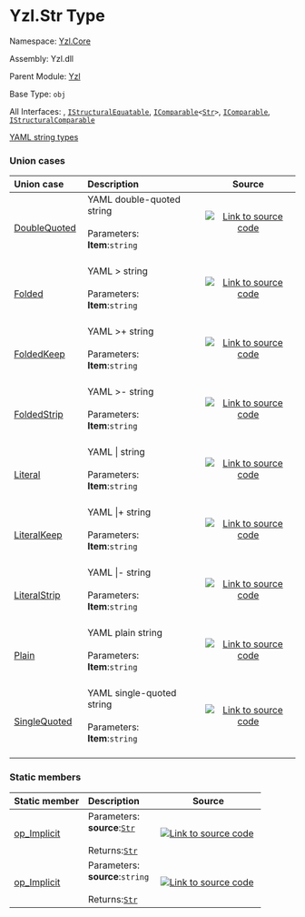 # Yzl.Str Type

Namespace: [Yzl.Core](https://queil.github.io/yzl/reference/yzl-core)

Assembly: Yzl.dll

Parent Module: [Yzl](https://queil.github.io/yzl/reference/yzl-core-yzl)

Base Type: <code>obj</code>

All Interfaces: , <code><a href="https://docs.microsoft.com/dotnet/api/system.collections.istructuralequatable">IStructuralEquatable</a></code>, <code><span><a href="https://docs.microsoft.com/dotnet/api/system.icomparable-1">IComparable</a>&lt;<a href="https://queil.github.io/yzl/reference/yzl-core-yzl-str">Str</a>&gt;</span></code>, <code><a href="https://docs.microsoft.com/dotnet/api/system.icomparable">IComparable</a></code>, <code><a href="https://docs.microsoft.com/dotnet/api/system.collections.istructuralcomparable">IStructuralComparable</a></code>

[YAML string types](https://yaml-multiline.info/)

### Union cases

Union case | Description | Source
:--- | :--- | :---:
[DoubleQuoted](#DoubleQuoted)&nbsp; | YAML double-quoted string<br />&nbsp;<br />Parameters: &nbsp;<br />**Item**:<code>string</code>&nbsp;<br />&nbsp;&nbsp; | [![Link to source code](https://queil.github.io/yzl/content/img/github.png)](https://github.com/queil/yzl/tree/master/src/Yzl.fs#L23-23)&nbsp;
[Folded](#Folded)&nbsp; | YAML > string<br />&nbsp;<br />Parameters: &nbsp;<br />**Item**:<code>string</code>&nbsp;<br />&nbsp;&nbsp; | [![Link to source code](https://queil.github.io/yzl/content/img/github.png)](https://github.com/queil/yzl/tree/master/src/Yzl.fs#L25-25)&nbsp;
[FoldedKeep](#FoldedKeep)&nbsp; | YAML >+ string<br />&nbsp;<br />Parameters: &nbsp;<br />**Item**:<code>string</code>&nbsp;<br />&nbsp;&nbsp; | [![Link to source code](https://queil.github.io/yzl/content/img/github.png)](https://github.com/queil/yzl/tree/master/src/Yzl.fs#L29-29)&nbsp;
[FoldedStrip](#FoldedStrip)&nbsp; | YAML >- string<br />&nbsp;<br />Parameters: &nbsp;<br />**Item**:<code>string</code>&nbsp;<br />&nbsp;&nbsp; | [![Link to source code](https://queil.github.io/yzl/content/img/github.png)](https://github.com/queil/yzl/tree/master/src/Yzl.fs#L27-27)&nbsp;
[Literal](#Literal)&nbsp; | YAML &#124; string<br />&nbsp;<br />Parameters: &nbsp;<br />**Item**:<code>string</code>&nbsp;<br />&nbsp;&nbsp; | [![Link to source code](https://queil.github.io/yzl/content/img/github.png)](https://github.com/queil/yzl/tree/master/src/Yzl.fs#L31-31)&nbsp;
[LiteralKeep](#LiteralKeep)&nbsp; | YAML &#124;+ string<br />&nbsp;<br />Parameters: &nbsp;<br />**Item**:<code>string</code>&nbsp;<br />&nbsp;&nbsp; | [![Link to source code](https://queil.github.io/yzl/content/img/github.png)](https://github.com/queil/yzl/tree/master/src/Yzl.fs#L35-35)&nbsp;
[LiteralStrip](#LiteralStrip)&nbsp; | YAML &#124;- string<br />&nbsp;<br />Parameters: &nbsp;<br />**Item**:<code>string</code>&nbsp;<br />&nbsp;&nbsp; | [![Link to source code](https://queil.github.io/yzl/content/img/github.png)](https://github.com/queil/yzl/tree/master/src/Yzl.fs#L33-33)&nbsp;
[Plain](#Plain)&nbsp; | YAML plain string<br />&nbsp;<br />Parameters: &nbsp;<br />**Item**:<code>string</code>&nbsp;<br />&nbsp;&nbsp; | [![Link to source code](https://queil.github.io/yzl/content/img/github.png)](https://github.com/queil/yzl/tree/master/src/Yzl.fs#L19-19)&nbsp;
[SingleQuoted](#SingleQuoted)&nbsp; | YAML single-quoted string<br />&nbsp;<br />Parameters: &nbsp;<br />**Item**:<code>string</code>&nbsp;<br />&nbsp;&nbsp; | [![Link to source code](https://queil.github.io/yzl/content/img/github.png)](https://github.com/queil/yzl/tree/master/src/Yzl.fs#L21-21)&nbsp;


### Static members

Static member | Description | Source
:--- | :--- | :---:
[op_Implicit](#op_Implicit)&nbsp; | Parameters: &nbsp;<br />**source**:<code><a href="https://queil.github.io/yzl/reference/yzl-core-yzl-str">Str</a></code>&nbsp;<br />&nbsp;&nbsp;<br />Returns:<code><a href="https://queil.github.io/yzl/reference/yzl-core-yzl-str">Str</a></code>&nbsp; | [![Link to source code](https://queil.github.io/yzl/content/img/github.png)](https://github.com/queil/yzl/tree/master/src/Yzl.fs#L38-38)&nbsp;
[op_Implicit](#op_Implicit)&nbsp; | Parameters: &nbsp;<br />**source**:<code>string</code>&nbsp;<br />&nbsp;&nbsp;<br />Returns:<code><a href="https://queil.github.io/yzl/reference/yzl-core-yzl-str">Str</a></code>&nbsp; | [![Link to source code](https://queil.github.io/yzl/content/img/github.png)](https://github.com/queil/yzl/tree/master/src/Yzl.fs#L37-37)&nbsp;



